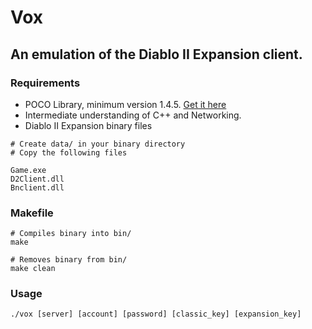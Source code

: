 # Vox

## An emulation of the Diablo II Expansion client.

### Requirements
* POCO Library, minimum version 1.4.5. [Get it here](http://pocoproject.org/)
* Intermediate understanding of C++ and Networking.
* Diablo II Expansion binary files

```
# Create data/ in your binary directory
# Copy the following files

Game.exe
D2Client.dll
Bnclient.dll
```

### Makefile
```make
# Compiles binary into bin/
make

# Removes binary from bin/
make clean
```

### Usage
```
./vox [server] [account] [password] [classic_key] [expansion_key]
```
